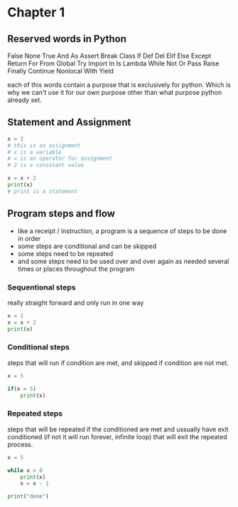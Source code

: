 # Chapter 1

## Reserved words in Python

False
None
True
And
As
Assert
Break
Class
If
Def
Del
Elif
Else
Except
Return
For
From
Global
Try
Import
In
Is
Lambda
While
Not
Or
Pass
Raise
Finally
Continue
Nonlocal
With
Yield

each of this words contain a purpose that is exclusively for python. Which is why we can't use it for our own purpose other than what purpose python already set.

## Statement and Assignment

```python
x = 2 
# this is an assignment
# x is a variable
# = is an operator for assignment
# 2 is a consstant value

x = x + 2
print(x)
# print is a statement
```

## Program steps and flow

-   like a receipt / instruction, a program is a sequence of steps to be done in order
-   some steps are conditional and can be skipped
-   some steps need to be repeated
-   and some steps need to be used over and over again as needed several times or places throughout  the program

### Sequentional steps

really straight forward and only run in one way

```python
x = 2
x = x + 2
print(x)
```


### Conditional steps

steps that will run if condition are met, and skipped if condition are not met.

```python
x = 5

if(x = 5)
    print(x)
```

### Repeated steps

steps that will be repeated if the conditioned are met and ussually have exit conditioned (if not it will run forever, infinite loop) that will exit the repeated process.

```python
x = 5

while x > 0 
    print(x)
    x = x - 1

print("done")
```